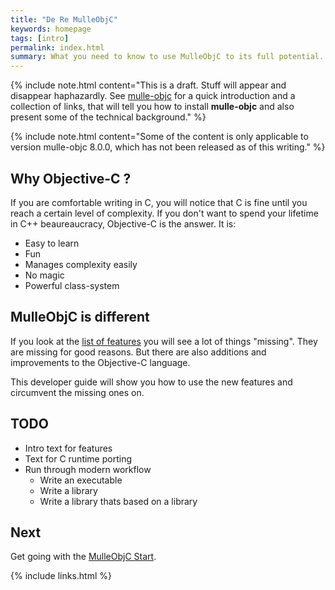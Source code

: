 ```yaml
---
title: "De Re MulleObjC"
keywords: homepage
tags: [intro]
permalink: index.html
summary: What you need to know to use MulleObjC to its full potential.
---
```


{% include note.html content="This is a draft. Stuff will appear and disappear haphazardly. See [mulle-objc](https://mulle-objc.github.io/) for a quick introduction and
a collection of links, that will tell you how to install **mulle-objc** and
also present some of the technical background." %}


{% include note.html content="Some of the content is only applicable to version mulle-objc 8.0.0, which has not been released as of this writing." %}


## Why Objective-C ?

If you are comfortable writing in C, you will notice that C is fine until you
reach a certain level of complexity. If you don't want to spend your lifetime
in C++ beaureaucracy, Objective-C is the answer. It is:

* Easy to learn
* Fun
* Manages complexity easily
* No magic
* Powerful class-system


## MulleObjC is different

If you look at the [list of features](mydoc_differences.html) you will see a
lot of things "missing". They are missing for good reasons. But there are also
additions and improvements to the Objective-C language.

This developer guide will show you how to use the new features and circumvent
the missing ones on.


## TODO

* Intro text for features
* Text for C runtime porting
* Run through modern workflow
    * Write an executable
    * Write a library
    * Write a library thats based on a library



## Next

Get going with the [MulleObjC Start](mydoc_start.html).

{% include links.html %}
